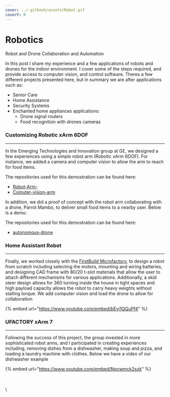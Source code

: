 ```yaml
---
cover: ../.gitbook/assets/Robot.gif
coverY: 0
---
```


# Robotics

Robot and Drone Collaboration and Automation

In this post I share my experience and a few applications of robots and drones for the indoor environment. I cover some of the steps required, and provide access to computer vision, and control software. Theres a few different projects presented here, but in summary we are after applications such as:

* Senior Care
* Home Assistance
* Security Systems
* Enchanted home appliances applications:
  * Drone signal routers
  * Food recognition with drones cameras

### Customizing Robotic xArm 6DOF

***

In the Emerging Technologies and Innovation group at GE, we designed a few experiences using a simple robot arm (Robotic xArm 6DOF). For instance, we added a camera and computer vision to allow the arm to reach for food items.&#x20;

The repositories used for this demostration can be found here:

* [Robot-Arm-](https://github.com/srinithish/Robotic-Hand-)
* [Comuter-vision-arm](https://github.com/srinithish/Smarttable)

In addition, we did a proof of concept with the robot arm collaborating with a drone, Parrot Mambo, to deliver small food items to a nearby user. Below is a demo:

The repositories used for this demostration can be found here:

* [autonomous-drone](https://github.com/jmhuer/DJITelloAutonomy2)

### Home Assistant Robot

***

Finally, we worked closely with the [FirstBuild Microfactory](https://firstbuild.com/), to design a robot from scratch including selecting the motors, mounting and wiring batteries, and designing CAD frame with 80/20 t-slot materials that allow the user to attach different mechanisms for various applications. Additionally, a skid steer design allows for 360 turning inside the house in tight spaces and high payload capacity allows the robot to carry heavy weights without stalling torque. We add computer vision and load the drone to allow for collaboration

{% embed url="https://www.youtube.com/embed/bEvj1QQuPf4" %}

### UFACTORY xArm 7

***

Following the success of this project, the group invested in more sophisticated robot arms, and I participated in creating experiences including, removing dishes from a dishwasher, making soup and pizza, and loading a laundry machine with clothes. Below we have a video of our dishwasher example

{% embed url="https://www.youtube.com/embed/Nqcwmck2szk" %}

\
\
\

